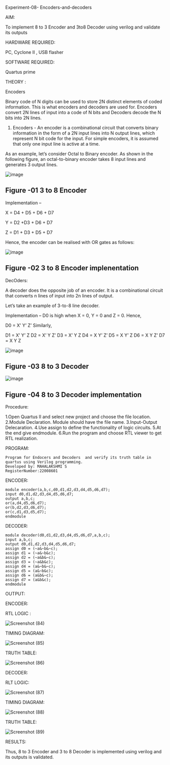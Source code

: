 Experiment-08- Encoders-and-decoders

AIM:

To implement 8 to 3 Encoder and  3to8 Decoder using verilog and validate its outputs

HARDWARE REQUIRED:

PC, Cyclone II , USB flasher
      
SOFTWARE REQUIRED:

Quartus prime
      
THEORY :

Encoders

Binary code of N digits can be used to store 2N distinct elements of coded information. This is what encoders and decoders are used for. Encoders convert 2N lines of input into a code of N bits and Decoders decode the N bits into 2N lines.



1. Encoders - An encoder is a combinational circuit that converts binary information in the form of a 2N input lines into N output lines, which represent N bit code for the input. For simple encoders, it is assumed that only one input line is active at a time.

As an example, let’s consider Octal to Binary encoder. As shown in the following figure, an octal-to-binary encoder takes 8 input lines and generates 3 output lines.

![image](https://user-images.githubusercontent.com/36288975/171543588-bc0746df-a173-4b35-989e-5fb7d385fe8a.png)
## Figure -01 3 to 8 Encoder 


Implementation –

X = D4 + D5 + D6 + D7

Y = D2 +D3 + D6 + D7

Z = D1 + D3 + D5 + D7

Hence, the encoder can be realised with OR gates as follows:


![image](https://user-images.githubusercontent.com/36288975/171543740-68403b82-aa93-4c98-9343-f32b14885a2e.png)
## Figure -02 3 to 8 Encoder implenentation 

DecOders:
 
A decoder does the opposite job of an encoder. It is a combinational circuit that converts n lines of input into 2n lines of output.

Let’s take an example of 3-to-8 line decoder.

Implementation – D0 is high when X = 0, Y = 0 and Z = 0. Hence,

D0 = X’ Y’ Z’ 
Similarly,

 D1 = X’ Y’ Z
 D2 = X’ Y Z’
 D3 = X’ Y Z
 D4 = X Y’ Z’
 D5 = X Y’ Z
 D6 = X Y Z’
 D7 = X Y Z 


![image](https://user-images.githubusercontent.com/36288975/171543978-ee2d0671-2846-40a1-8705-507fd6287a49.png)
## Figure -03 8 to 3 Decoder 



![image](https://user-images.githubusercontent.com/36288975/171543866-5a6eace6-8683-49d7-9c4f-a7cb30ec3035.png)
## Figure -04 8 to 3 Decoder implementation 

Procedure:

1.Open Quartus II and select new project and choose the file location. 2.Module Declaration. Module should have the file name. 3.Input-Output Delecaration. 4.Use assign to define the functionality of logic circuits. 5.At the end give endmodule. 6.Run the program and choose RTL viewer to get RTL realization.

PROGRAM:

    Program for Endocers and Decoders  and verify its truth table in quartus using Verilog programming.
    Developed by: MAHALAKSHMI S
    RegisterNumber:22008601

ENCODER:

    module encoder(a,b,c,d0,d1,d2,d3,d4,d5,d6,d7);
    input d0,d1,d2,d3,d4,d5,d6,d7;
    output a,b,c;
    or(a,d4,d5,d6,d7);
    or(b,d2,d3,d6,d7);
    or(c,d1,d3,d5,d7);
    endmodule

DECODER:

    module decoder(d0,d1,d2,d3,d4,d5,d6,d7,a,b,c);
    input a,b,c;
    output d0,d1,d2,d3,d4,d5,d6,d7;
    assign d0 = (~a&~b&~c);
    assign d1 = (~a&~b&c);
    assign d2 = (~a&b&~c);
    assign d3 = (~a&b&c);
    assign d4 = (a&~b&~c);
    assign d5 = (a&~b&c);
    assign d6 = (a&b&~c);
    assign d7 = (a&b&c);
    endmodule

OUTPUT:



ENCODER:


RTL LOGIC :

![Screenshot (84)](https://user-images.githubusercontent.com/122199968/213879296-f881c552-6e90-4585-8eac-a214742bd85c.png)

TIMING DIAGRAM:

![Screenshot (85)](https://user-images.githubusercontent.com/122199968/213879348-ad4a87db-367b-412c-9709-a16c0596afe0.png)

TRUTH TABLE:

![Screenshot (86)](https://user-images.githubusercontent.com/122199968/213879405-265769ad-ba41-4f81-8dba-3eb1b7175566.png)

DECODER:

RLT LOGIC:

![Screenshot (87)](https://user-images.githubusercontent.com/122199968/213879439-0b5ff511-e7ee-4cce-a6a3-83fb5e9e0790.png)

TIMING DIAGRAM:

![Screenshot (88)](https://user-images.githubusercontent.com/122199968/213879492-ecf787a3-7f13-45f3-a8f3-e8a297e9bdc5.png)

TRUTH TABLE:

![Screenshot (89)](https://user-images.githubusercontent.com/122199968/213879539-247a4c08-43f2-4f2b-bf60-15af4b1dfe77.png)

RESULTS:

Thus, 8 to 3 Encoder and 3 to 8 Decoder is implemented using verilog and its outputs is validated.





